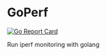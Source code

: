 # GoPerf

[![Go Report Card](https://goreportcard.com/badge/github.com/alfianabdi/goperf)](https://goreportcard.com/report/github.com/alfianabdi/goperf)

Run iperf monitoring with golang

